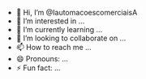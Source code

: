 - 👋 Hi, I’m @IautomacoescomerciaisA
- 👀 I’m interested in ...
- 🌱 I’m currently learning ...
- 💞️ I’m looking to collaborate on ...
- 📫 How to reach me ...
- 😄 Pronouns: ...
- ⚡ Fun fact: ...

<!---
IautomacoescomerciaisA/IautomacoescomerciaisA is a ✨ special ✨ repository because its `README.md` (this file) appears on your GitHub profile.
You can click the Preview link to take a look at your changes.
--->
